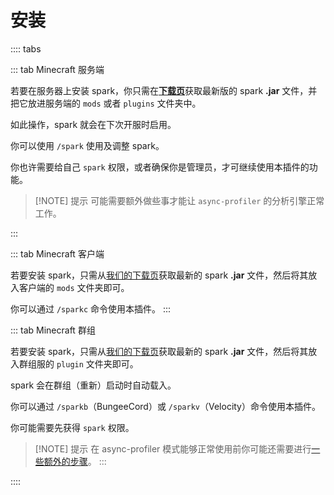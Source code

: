 # 安装

:::: tabs
 
::: tab Minecraft 服务端

若要在服务器上安装 spark，你只需在[**下载页**](https://spark.lucko.me/download)获取最新版的 spark **.jar** 文件，并把它放进服务端的 `mods` 或者 `plugins` 文件夹中。

如此操作，spark 就会在下次开服时启用。

你可以使用 `/spark` 使用及调整 spark。

你也许需要给自己 `spark` 权限，或者确保你是管理员，才可继续使用本插件的功能。

> [!NOTE] 提示
> 可能需要额外做些事才能让 `async-profiler` 的分析引擎正常工作。

:::

::: tab Minecraft 客户端

若要安装 spark，只需从[我们的下载页](https://spark.lucko.me/download)获取最新的 spark **.jar** 文件，然后将其放入客户端的 `mods` 文件夹即可。

你可以通过 `/sparkc` 命令使用本插件。
:::

::: tab Minecraft 群组

若要安装 spark，只需从[我们的下载页](https://spark.lucko.me/download)获取最新的 spark **.jar** 文件，然后将其放入群组服的 `plugin` 文件夹即可。

spark 会在群组（重新）启动时自动载入。

你可以通过 `/sparkb`（BungeeCord）或 `/sparkv`（Velocity）命令使用本插件。

你可能需要先获得 `spark` 权限。

> [!NOTE] 提示
> 在 async-profiler 模式能够正常使用前你可能还需要进行[一些额外的步骤](spark-misc.using-async-profiler-engine.md#系统需求)。
:::

::::